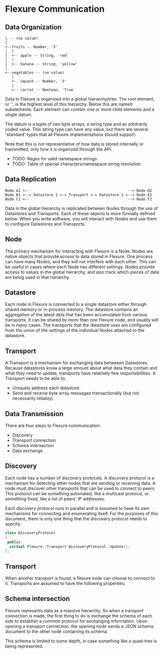 Flexure Communication
=====================

Data Organization
-----------------
```
\ -- (no value)
|
+--fruits -- Number, '5'
|  |
|  +-- apple -- String, 'red'
|  |
|  +-- banana -- String, 'yellow'
|
+--vegetables -- (no value)
   |
   +-- squash -- Number, '3'
   |
   +-- carrot -- Boolean, 'True'
```
Data in Flexure is organized into a global hierarchy/tree.  The root element, or '\', is the highest level of this hierarchy.  Below this are named subelements.  Each element can contain one or more child elements and a single datum.

The datum is a tuple of two byte arrays, a string type and an arbitrarily coded value.  This string type can have any value, but there are several 'standard' types that all Flexure implementations should support.

Note that this is *not* representative of how data is stored internally or transmitted, only how it is organized through the API.

  * TODO: Regex for valid namespace strings
  * TODO: Table of special characters/namespace string resolution

Data Replication
----------------
```
Node A1 <--                                             --> Node D2
Node B1 <--> Datastore 1 <-> Transport <-> Datastore 2 <--> Node E2
Node C1 <--                                             --> Node F2
```
Data in the global hierarchy is replicated between Nodes through the use of Datastores and Transports.  Each of these objects is more formally defined below.  When you write software, you will interact with Nodes and use them to configure Datastores and Transports.

Node
----
The primary mechanism for interacting with Flexure is a Node.  Nodes are native objects that provide access to data stored in Flexure.  One process can have many Nodes, and they will not interfere with each other.  This can be useful in cases where each Node has different settings.  Nodes provide access to values in the global hierarchy, and also track which pieces of data are being used in that hierarchy.

Datastore
---------
Each node in Flexure is connected to a single datastore either through shared memory or in-process memory.  The datastore contains an aggregation of the latest data that has been accumulated from various transports.  It can be shared by more than one Flexure node, and usually will be in many cases.  The transports that the datastore uses are configured from the union of the settings of the individual Nodes attached to the datastore.

Transport
---------
A Transport is a mechanism for exchanging data betweeen Datastores.  Because datastores know a large amount about what data they contain and what they need to update, transports have relatively few responsibilities.  A Transport needs to be able to:

  * Uniquely address each datastore.
  * Send and receive byte array messages transactionally (but not necessarily reliably).

Data Transmission
-----------------
There are four steps to Flexure communication:
 * Discovery
 * Transport connection
 * Schema intersection
 * Data exchange

Discovery
---------
Each node has a number of discovery protocols.  A discovery protocol is a mechanism for detecting other nodes that are sending or receiving data.  A node must discover other transports that can be used to connect to peers.  This protocol can be something automated, like a multicast protocol, or something fixed, like a list of peers' IP addresses.

Each discovery protocol runs in parallel and is assumed to have its own mechanisms for connecting and enumerating itself.  For the purposes of this document, there is only one thing that the discovery protocol needs to specify:

```c++
class DiscoveryProtocol
{
 public:
  virtual Flexure::Transport DiscoveryProtocol::Update();
};
```

Transport
---------
When another transport is found, a flexure node can choose to connect to it.  Transports are assumed to have the following properties:


Schema intersection
-------------------
Flexure represents data as a massive hierarchy.  So when a transport connection is made, the first thing to do is exchange the schema of each side to establish a common protocol for exchanging information.  Upon opening a transport connection, the opening node sends a JSON schema document to the other node containing its schema.  

This schema is limited to some depth, in case something like a quad-tree is being represented.



